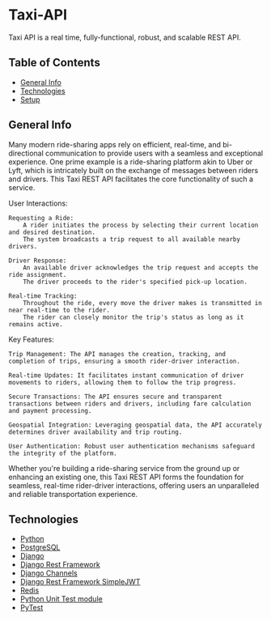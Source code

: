 # Taxi-API
Taxi API is a real time, fully-functional, robust, and scalable REST API. 

## Table of Contents
* [General Info](#general-info)
* [Technologies](#technologies)
* [Setup](#setup)

## General Info
Many modern ride-sharing apps rely on efficient, real-time, and bi-directional communication to provide users with a seamless and exceptional experience. One prime example is a ride-sharing platform akin to Uber or Lyft, which is intricately built on the exchange of messages between riders and drivers. This Taxi REST API facilitates the core functionality of such a service.

User Interactions:

    Requesting a Ride:
        A rider initiates the process by selecting their current location and desired destination.
        The system broadcasts a trip request to all available nearby drivers.

    Driver Response:
        An available driver acknowledges the trip request and accepts the ride assignment.
        The driver proceeds to the rider's specified pick-up location.

    Real-time Tracking:
        Throughout the ride, every move the driver makes is transmitted in near real-time to the rider.
        The rider can closely monitor the trip's status as long as it remains active.

Key Features:

    Trip Management: The API manages the creation, tracking, and completion of trips, ensuring a smooth rider-driver interaction.

    Real-time Updates: It facilitates instant communication of driver movements to riders, allowing them to follow the trip progress.

    Secure Transactions: The API ensures secure and transparent transactions between riders and drivers, including fare calculation and payment processing.

    Geospatial Integration: Leveraging geospatial data, the API accurately determines driver availability and trip routing.

    User Authentication: Robust user authentication mechanisms safeguard the integrity of the platform.

Whether you're building a ride-sharing service from the ground up or enhancing an existing one, this Taxi REST API forms the foundation for seamless, real-time rider-driver interactions, offering users an unparalleled and reliable transportation experience.

## Technologies
* [Python](https://www.python.org/)
* [PostgreSQL](https://www.postgresql.org/)
* [Django](https://www.djangoproject.com/)
* [Django Rest Framework](https://www.django-rest-framework.org/)
* [Django Channels](https://channels.readthedocs.io/en/latest/)
* [Django Rest Framework SimpleJWT](https://django-rest-framework-simplejwt.readthedocs.io/en/latest/)
* [Redis](https://redis.io/)
* [Python Unit Test module](https://docs.python.org/3/library/unittest.html)
* [PyTest](https://docs.pytest.org/en/latest/)

